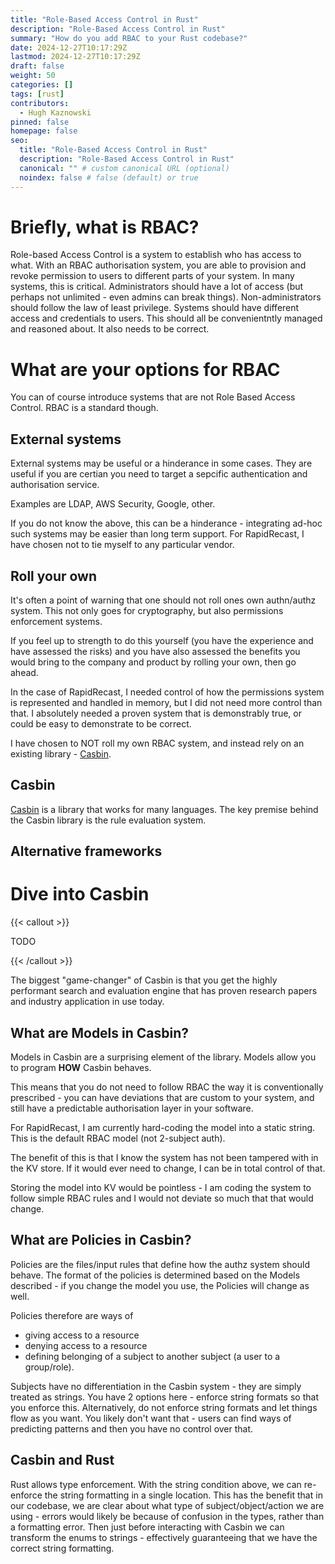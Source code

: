 ```yaml
---
title: "Role-Based Access Control in Rust"
description: "Role-Based Access Control in Rust"
summary: "How do you add RBAC to your Rust codebase?"
date: 2024-12-27T10:17:29Z
lastmod: 2024-12-27T10:17:29Z
draft: false
weight: 50
categories: []
tags: [rust]
contributors:
  - Hugh Kaznowski
pinned: false
homepage: false
seo:
  title: "Role-Based Access Control in Rust"
  description: "Role-Based Access Control in Rust"
  canonical: "" # custom canonical URL (optional)
  noindex: false # false (default) or true
---
```


# Briefly, what is RBAC?

Role-based Access Control is a system to establish who has access to what.
With an RBAC authorisation system, you are able to provision and revoke permission to users to different parts of your system.
In many systems, this is critical.
Administrators should have a lot of access (but perhaps not unlimited - even admins can break things).
Non-administrators should follow the law of least privilege.
Systems should have different access and credentials to users.
This should all be convenientntly managed and reasoned about.
It also needs to be correct.

# What are your options for RBAC

You can of course introduce systems that are not Role Based Access Control.
RBAC is a standard though.

## External systems

External systems may be useful or a hinderance in some cases.
They are useful if you are certian you need to target a sepcific authentication and authorisation service.

Examples are LDAP, AWS Security, Google, other.

If you do not know the above, this can be a hinderance - integrating ad-hoc such systems may be easier than long term support.
For RapidRecast, I have chosen not to tie myself to any particular vendor.

## Roll your own

It's often a point of warning that one should not roll ones own authn/authz system.
This not only goes for cryptography, but also permissions enforcement systems.

If you feel up to strength to do this yourself (you have the experience and have assessed the risks) and you have also assessed the benefits you would bring to the company and product by rolling your own, then go ahead.

In the case of RapidRecast, I needed control of how the permissions system is represented and handled in memory, but I did not need more control than that.
I absolutely needed a proven system that is demonstrably true, or could be easy to demonstrate to be correct.

I have chosen to NOT roll my own RBAC system, and instead rely on an existing library - [Casbin](https://casbin.org/).

## Casbin

[Casbin](https://casbin.org/) is a library that works for many languages.
The key premise behind the Casbin library is the rule evaluation system.

## Alternative frameworks

# Dive into Casbin

{{< callout >}}

TODO

{{< /callout >}}

The biggest "game-changer" of Casbin is that you get the highly performant search and evaluation engine that has proven research papers and industry application in use today.

## What are Models in Casbin?

Models in Casbin are a surprising element of the library.
Models allow you to program **HOW** Casbin behaves.

This means that you do not need to follow RBAC the way it is conventionally prescribed - you can have deviations that are custom to your system, and still have a predictable authorisation layer in your software.

For RapidRecast, I am currently hard-coding the model into a static string.
This is the default RBAC model (not 2-subject auth).

The benefit of this is that I know the system has not been tampered with in the KV store.
If it would ever need to change, I can be in total control of that.

Storing the model into KV would be pointless - I am coding the system to follow simple RBAC rules and I would not deviate so much that that would change.

## What are Policies in Casbin?

Policies are the files/input rules that define how the authz system should behave.
The format of the policies is determined based on the Models described - if you change the model you use, the Policies will change as well.

Policies therefore are ways of
- giving access to a resource
- denying access to a resource
- defining belonging of a subject to another subject (a user to a group/role).

Subjects have no differentiation in the Casbin system - they are simply treated as strings.
You have 2 options here - enforce string formats so that you enforce this.
Alternatively, do not enforce string formats and let things flow as you want.
You likely don't want that - users can find ways of predicting patterns and then you have no control over that.

## Casbin and Rust

Rust allows type enforcement.
With the string condition above, we can re-enforce the string formatting in a single location.
This has the benefit that in our codebase, we are clear about what type of subject/object/action we are using - errors would likely be because of confusion in the types, rather than a formatting error.
Then just before interacting with Casbin we can transform the enums to strings - effectively guaranteeing that we have the correct string formatting.


